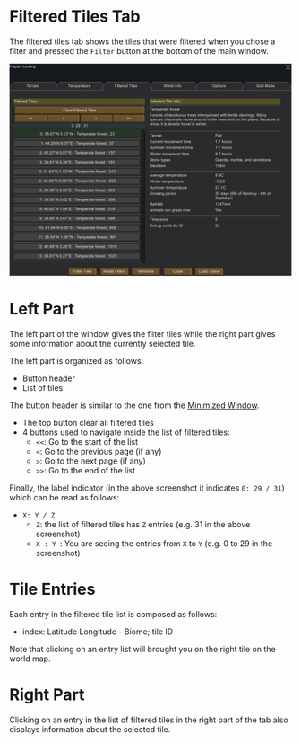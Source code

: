 Filtered Tiles Tab
==================

The filtered tiles tab shows the tiles that were filtered when you chose a filter and pressed the `Filter` button at the bottom of the main window.

![Filtered Tiles Tab](assets/filtered_tiles_tab.png)

# Left Part

The left part of the window gives the filter tiles while the right part gives some information about the currently selected tile.

The left part is organized as follows:

- Button header
- List of tiles

The button header is similar to the one from the [Minimized Window](starting.md#minimized-window).

* The top button clear all filtered tiles
* 4 buttons used to navigate inside the list of filtered tiles:
    - `<<`: Go to the start of the list
    - `<`: Go to the previous page (if any)
    - `>`: Go to the next page (if any)
    - `>>`: Go to the end of the list

Finally, the label indicator (in the above screenshot it indicates `0: 29 / 31`) which can be read as follows:

* `X: Y / Z`
    - `Z`: the list of filtered tiles has `Z` entries (e.g. 31 in the above screenshot)
    - `X : Y `: You are seeing the entries from `X` to `Y` (e.g. 0 to 29 in the screenshot)

# Tile Entries

Each entry in the filtered tile list is composed as follows:

- index: Latitude Longitude - Biome; tile ID

Note that clicking on an entry list will brought you on the right tile on the world map.

# Right Part

Clicking on an entry in the list of filtered tiles in the right part of the tab also displays information about the selected tile.